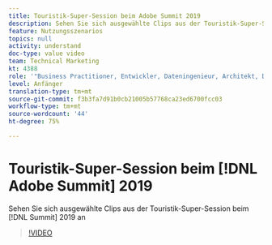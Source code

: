 ```yaml
---
title: Touristik-Super-Session beim Adobe Summit 2019
description: Sehen Sie sich ausgewählte Clips aus der Touristik-Super-Session beim Summit 2019 an
feature: Nutzungsszenarios
topics: null
activity: understand
doc-type: value video
team: Technical Marketing
kt: 4388
role: '"Business Practitioner, Entwickler, Dateningenieur, Architekt, Data Architect, Administrator, Leader"'
level: Anfänger
translation-type: tm+mt
source-git-commit: f3b3fa7d91b0cb21005b57768ca23ed6700fcc03
workflow-type: tm+mt
source-wordcount: '44'
ht-degree: 75%

---
```



# Touristik-Super-Session beim [!DNL Adobe Summit] 2019

Sehen Sie sich ausgewählte Clips aus der Touristik-Super-Session beim [!DNL Summit] 2019 an

>[!VIDEO](https://video.tv.adobe.com/v/31442/?quality=12)
